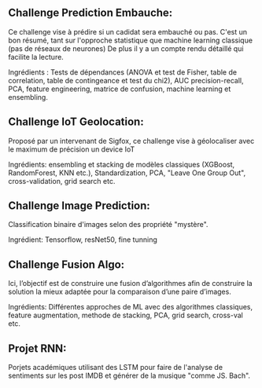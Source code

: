 ## Challenge Prediction Embauche:
Ce challenge vise à prédire si un cadidat sera embauché ou pas. C'est un bon résumé, tant sur l'opproche statistique que machine learning classique (pas de réseaux de neurones)
De plus il y a un compte rendu détaillé qui facilite la lecture.

Ingrédients : Tests de dépendances (ANOVA et test de Fisher, table de correlation, table de contingeance et test du chi2),
AUC precision-recall, PCA, feature engineering, matrice de confusion, machine learning et ensembling.

## Challenge IoT Geolocation:
Proposé par un intervenant de Sigfox, ce challenge vise à géolocaliser avec le maximum de précision un device IoT

Ingrédients: ensembling et stacking de modèles classiques (XGBoost, RandomForest, KNN etc.), Standardization, PCA, "Leave One Group Out", cross-validation, grid search etc.

## Challenge Image Prediction:
Classification binaire d'images selon des propriété "mystère".

Ingrédient: Tensorflow, resNet50, fine tunning

## Challenge Fusion Algo:
Ici, l’objectif est de construire une fusion d’algorithmes afin de construire la solution la mieux adaptée pour la comparaison d’une paire d’images.

Ingrédients: Différentes approches de ML avec des algorithmes classiques, feature augmentation, methode de stacking, PCA, grid search, cross-val etc.

## Projet RNN:
Porjets académiques utilisant des LSTM pour faire de l'analyse de sentiments sur les post IMDB et générer de la musique "comme JS. Bach".

